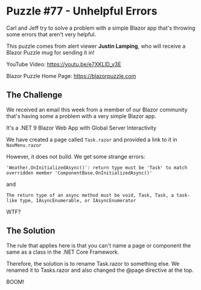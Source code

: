 # Puzzle #77 - Unhelpful Errors

Carl and Jeff try to solve a problem with a simple Blazor app that's throwing some errors that aren't very helpful.

This puzzle comes from alert viewer **Justin Lamping**, who will receive a Blazor Puzzle mug for sending it in!

YouTube Video: https://youtu.be/e7XKLlD_v3E

Blazor Puzzle Home Page: https://blazorpuzzle.com

## The Challenge

We received an email this week from a member of our Blazor community that's having some a problem with a very simple Blazor app.

It's a .NET 9 Blazor Web App with Global Server Interactivity

We have created a page called `Task.razor` and provided a link to it in `NavMenu.razor`

However, it does not build. We get some strange errors:

```
'Weather.OnInitializedAsync()': return type must be 'Task' to match overridden member 'ComponentBase.OnInitializedAsync()'
```

and

```
The return type of an async method must be void, Task, Task, a task-like type, IAsyncEnumerable, or IAsyncEnumerator
```

WTF?

## The Solution

The rule that applies here is that you can't name a page or component the same as a class in the .NET Core Framework. 

Therefore, the solution is to rename Task.razor to something else. We renamed it to Tasks.razor and also changed the @page directive at the top.

BOOM!

